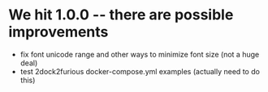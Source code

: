 # We hit 1.0.0 -- there are possible improvements
- fix font unicode range and other ways to minimize font size (not a huge deal)
- test 2dock2furious docker-compose.yml examples (actually need to do this)
